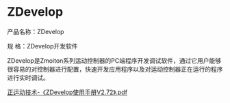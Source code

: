 # ZDevelop
产品名称：ZDevelop

规 格：ZDevelop开发软件

ZDevelop是Zmoiton系列运动控制器的PC端程序开发调试软件，通过它用户能够很容易的对控制器进行配置，快速开发应用程序以及对运动控制器正在运行的程序进行实时调试。

[正运动技术-《ZDevelop使用手册V2.72》.pdf](http://www.zmotion.com.cn/upload/%E6%AD%A3%E8%BF%90%E5%8A%A8%E6%8A%80%E6%9C%AF-%E3%80%8AZDevelop%E4%BD%BF%E7%94%A8%E6%89%8B%E5%86%8CV2.72%E3%80%8B.pdf)